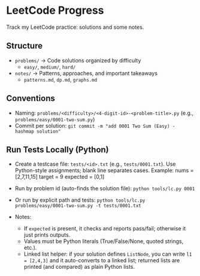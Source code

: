# LeetCode Progress

Track my LeetCode practice: solutions and some notes.

## Structure
- `problems/` → Code solutions organized by difficulty
  - `easy/`, `medium/`, `hard/`
- `notes/` → Patterns, approaches, and important takeaways
  - `patterns.md`, `dp.md`, `graphs.md`


## Conventions
- Naming: `problems/<difficulty>/<4-digit-id>-<problem-title>.py` (e.g., `problems/easy/0001-two-sum.py`)
- Commit per solution: `git commit -m "add 0001 Two Sum (Easy) - hashmap solution"`

## Run Tests Locally (Python)
- Create a testcase file: `tests/<id>.txt` (e.g., `tests/0001.txt`). Use Python-style assignments; blank line separates cases. Example:
  nums = [2,7,11,15]
  target = 9
  expected = [0,1]

- Run by problem id (auto-finds the solution file):
  `python tools/lc.py 0001`

- Or run by explicit path and tests:
  `python tools/lc.py problems/easy/0001-two-sum.py -t tests/0001.txt`

- Notes:
  - If `expected` is present, it checks and reports pass/fail; otherwise it just prints outputs.
  - Values must be Python literals (True/False/None, quoted strings, etc.).
  - Linked list helper: if your solution defines `ListNode`, you can write `l1 = [2,4,3]` and it auto-converts to a linked list; returned lists are printed (and compared) as plain Python lists.

